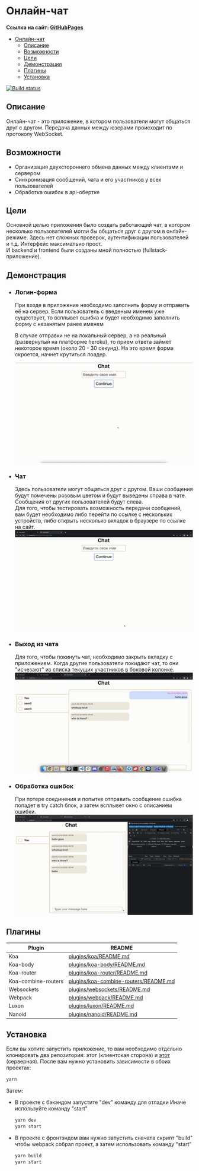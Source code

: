 # Онлайн-чат 
**Ссылка на сайт: [GitHubPages][gitPages]**

- [Онлайн-чат](#онлайн-чат)
  - [Описание](#описание)
  - [Возможности](#возможности)
  - [Цели](#цели)
  - [Демонстрация](#демонстрация)
  - [Плагины](#плагины)
  - [Установка](#установка)

[![Build status](https://ci.appveyor.com/api/projects/status/2knai625p57w8cta/branch/master?svg=true)](https://ci.appveyor.com/project/KirillKazakoff/chatfrontend/branch/master)

## Описание
Онлайн-чат - это приложение, в котором пользователи могут общаться друг с другом. Передача данных между юзерами происходит по протоколу WebSocket.

## Возможности
- Организация двухстороннего обмена данных между клиентами и сервером
- Синхронизация сообщений, чата и его участников у всех пользователей 
- Обработка ошибок в api-обертке

## Цели
Основной целью приложения было создать работающий чат, в котором несколько пользователей могли бы общаться друг с другом в онлайн-режиме. Здесь нет сложных проверок, аутентификации пользователей и т.д. Интерфейс максимально прост. <br/>
И backend и frontend были созданы мной полностью (fullstack-приложение).

## Демонстрация 
- ### **Логин-форма** </br>
    При входе в приложение необходимо заполнить форму и отправить её на сервер.  Если пользователь с введеным именем уже существует, то всплывет ошибка и будет необходимо заполнить форму с незанятым ранее именем
    </br>
    
    В случае отправки не на локальный сервер, а на реальный (развернутый на платформе heroku), то прием ответа займет некоторое время (около 20 - 30 секунд). На это время форма скроется, начнет крутиться лоадер.

    ![login_gif] 

- ### **Чат** </br>
    Здесь пользователи могут общаться друг с другом. Ваши сообщения будут помечены розовым цветом и будут выведены справа в чате. Сообщения от других пользователей будут слева. </br>
    Для того, чтобы тестировать возможность передачи сообщений, вам будет необходимо либо перейти по ссылке с нескольких устройств, либо открыть несколько вкладок в браузере по ссылке на сайт.
    ![interaction_gif]

- ### **Выход из чата** </br>
    Для того, чтобы покинуть чат, необходимо закрыть вкладку с приложением. Когда другие пользователи покидают чат, то они "исчезают" из списка текущих участников в боковой колонке.
    ![disconect_gif]

- ### **Обработка ошибок** </br>
    При потере соединения и попытке отправить сообщение ошибка попадет в try catch блок, а затем всплывет окно с описанием ошибки.
    ![bad_internet_gif]


## Плагины 

| Plugin              | README                                           |
| ------------------- | ------------------------------------------------ |
| Koa                 | [plugins/koa/README.md][PlKoa]                   |
| Koa-body            | [plugins/koa-body/README.md][PlKoaB]             |
| Koa-router          | [plugins/koa-router/README.md][PlKoaR]           |
| Koa-combine-routers | [plugins/koa-combine-routers/README.md][PlKoaCR] |
| Websockets          | [plugins/websockets/README.md][PlWebsockets]     |
| Webpack             | [plugins/webpack/README.md][PlWebpack]           |
| Luxon               | [plugins/luxon/README.md][PlLuxon]               |
| Nanoid              | [plugins/nanoid/README.md][PlNanoid]             |

## Установка
Если вы хотите запустить приложение, то вам необходимо отдельно клонировать два репозитория: этот (клиентская сторона) и [этот] (серверная).
После вам нужно установить зависимости в обоих проектах:
```sh
yarn
```
Затем:
- В проекте с бэкэндом запустите "dev" команду для отладки
    Иначе используйте команду "start"
    ```sh
    yarn dev
    yarn start
    ``` 

- В проекте с фронтэндом вам нужно запустить сначала скрипт "build" чтобы webpack собрал проект, а затем использовать команду "start"
  ```sh
  yarn build
  yarn start
  ```

<!-- Table  -->
[PlKoa]: <https://github.com/koajs/koa/blob/master/Readme.md>
[PlKoaB]: <https://github.com/koajs/koa-body#readme>
[PlKoaR]: <https://github.com/koajs/router#readme>
[PlKoaCR]: <https://github.com/saadq/koa-combine-routers/blob/master/README.md>
[PlWebsockets]: <https://github.com/websockets/ws/blob/master/README.md>
[PlWebpack]: <https://github.com/webpack/webpack/blob/main/README.md>
[PlLuxon]: <https://github.com/moment/luxon/blob/master/README.md>
[PlNanoid]: <https://github.com/ai/nanoid>


<!-- Links in text -->
[GitPages]: https://kirillkazakoff.github.io/chatFrontend/
[этот]: <https://github.com/KirillKazakoff/chatBackend>
[login_gif]: ./assets/login.gif
[interaction_gif]: ./assets/interaction.gif
[disconect_gif]: ./assets/disconect.gif
[bad_internet_gif]: ./assets/bad_internet.gif
